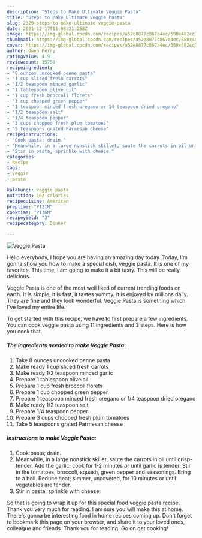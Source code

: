 ```yaml
---
description: "Steps to Make Ultimate Veggie Pasta"
title: "Steps to Make Ultimate Veggie Pasta"
slug: 2329-steps-to-make-ultimate-veggie-pasta
date: 2021-12-17T11:08:21.258Z
image: https://img-global.cpcdn.com/recipes/a52e8877c867a4ec/680x482cq70/veggie-pasta-recipe-main-photo.jpg
thumbnail: https://img-global.cpcdn.com/recipes/a52e8877c867a4ec/680x482cq70/veggie-pasta-recipe-main-photo.jpg
cover: https://img-global.cpcdn.com/recipes/a52e8877c867a4ec/680x482cq70/veggie-pasta-recipe-main-photo.jpg
author: Owen Perry
ratingvalue: 4.9
reviewcount: 15759
recipeingredient:
- "8 ounces uncooked penne pasta"
- "1 cup sliced fresh carrots"
- "1/2 teaspoon minced garlic"
- "1 tablespoon olive oil"
- "1 cup fresh broccoli florets"
- "1 cup chopped green pepper"
- "1 teaspoon minced fresh oregano or 14 teaspoon dried oregano"
- "1/2 teaspoon salt"
- "1/4 teaspoon pepper"
- "3 cups chopped fresh plum tomatoes"
- "5 teaspoons grated Parmesan cheese"
recipeinstructions:
- "Cook pasta; drain."
- "Meanwhile, in a large nonstick skillet, saute the carrots in oil until crisp-tender. Add the garlic; cook for 1-2 minutes or until garlic is tender. Stir in the tomatoes, broccoli, squash, green pepper and seasonings. Bring to a boil. Reduce heat; simmer, uncovered, for 10 minutes or until vegetables are tender."
- "Stir in pasta; sprinkle with cheese."
categories:
- Recipe
tags:
- veggie
- pasta

katakunci: veggie pasta 
nutrition: 162 calories
recipecuisine: American
preptime: "PT21M"
cooktime: "PT36M"
recipeyield: "3"
recipecategory: Dinner

---
```



![Veggie Pasta](https://img-global.cpcdn.com/recipes/a52e8877c867a4ec/680x482cq70/veggie-pasta-recipe-main-photo.jpg)

Hello everybody, I hope you are having an amazing day today. Today, I'm gonna show you how to make a special dish, veggie pasta. It is one of my favorites. This time, I am going to make it a bit tasty. This will be really delicious.



Veggie Pasta is one of the most well liked of current trending foods on earth. It is simple, it is fast, it tastes yummy. It is enjoyed by millions daily. They are fine and they look wonderful. Veggie Pasta is something which I've loved my entire life.


To get started with this recipe, we have to first prepare a few ingredients. You can cook veggie pasta using 11 ingredients and 3 steps. Here is how you cook that.

<!--inarticleads1-->

##### The ingredients needed to make Veggie Pasta:

1. Take 8 ounces uncooked penne pasta
1. Make ready 1 cup sliced fresh carrots
1. Make ready 1/2 teaspoon minced garlic
1. Prepare 1 tablespoon olive oil
1. Prepare 1 cup fresh broccoli florets
1. Prepare 1 cup chopped green pepper
1. Prepare 1 teaspoon minced fresh oregano or 1/4 teaspoon dried oregano
1. Make ready 1/2 teaspoon salt
1. Prepare 1/4 teaspoon pepper
1. Prepare 3 cups chopped fresh plum tomatoes
1. Take 5 teaspoons grated Parmesan cheese




<!--inarticleads2-->

##### Instructions to make Veggie Pasta:

1. Cook pasta; drain.
1. Meanwhile, in a large nonstick skillet, saute the carrots in oil until crisp-tender. Add the garlic; cook for 1-2 minutes or until garlic is tender. Stir in the tomatoes, broccoli, squash, green pepper and seasonings. Bring to a boil. Reduce heat; simmer, uncovered, for 10 minutes or until vegetables are tender.
1. Stir in pasta; sprinkle with cheese.




So that is going to wrap it up for this special food veggie pasta recipe. Thank you very much for reading. I am sure you will make this at home. There's gonna be interesting food in home recipes coming up. Don't forget to bookmark this page on your browser, and share it to your loved ones, colleague and friends. Thank you for reading. Go on get cooking!

